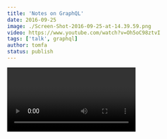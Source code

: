 ```yaml
---
title: 'Notes on GraphQL'
date: 2016-09-25
image: ./Screen-Shot-2016-09-25-at-14.39.59.png
video: https://www.youtube.com/watch?v=Oh5oC98ztvI
tags: ['talk', graphql]
author: tomfa
status: publish
---
```


<Video url="https://www.youtube.com/watch?v=Oh5oC98ztvI" />

A few notes on ["GraphQL: Designing a Data Language" by Lee Byron.](https://www.youtube.com/watch?v=Oh5oC98ztvI)

#### Motivation for GraphQL

- REST APIs can often require multiple queries in order to return a meaningful set of information. This can lead to many roundtrips to the server and high load time for the user.
- Developing client software includes assumptions on what data will be returned from the API. This often leads to bugs.

#### Properties of GraphQL

- GraphQL is not about "graphs". There's no requirement to model your data with nodes and edges. Instead it's about the mental model of interconnected data, such as being able to query about e.g. your _friends_, and their _events_, and the number of attendees to that event all in one go.
- GraphQL does not replace SQL or MongoDB, instead it replaces REST, in that it's a new way for frontend and backend to communicate.
- Statically typed
- Queries can be validated against schema both backend and frontend
- Queries is in a readable JSON-like format

```graphql
{
  me {
    name
  }
}
```

- Predictable return data in the same structure as query

```graphql
{
  me {
    name: "Tomas Albertsen"
  }
}
```

---

- [GraphQL > Introduction to GraphQL](http://graphql.org/learn/)
- [Github > GraphiQL: Web based IDE that validates your queries](https://github.com/graphql/graphiql)
